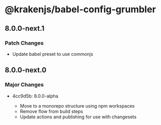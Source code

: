 # @krakenjs/babel-config-grumbler

## 8.0.0-next.1

### Patch Changes

- Update babel preset to use commonjs

## 8.0.0-next.0

### Major Changes

- 4cc9d5b: 8.0.0-alpha

  - Move to a monorepo structure using npm workspaces
  - Remove flow from build steps
  - Update actions and publishing for use with changesets

